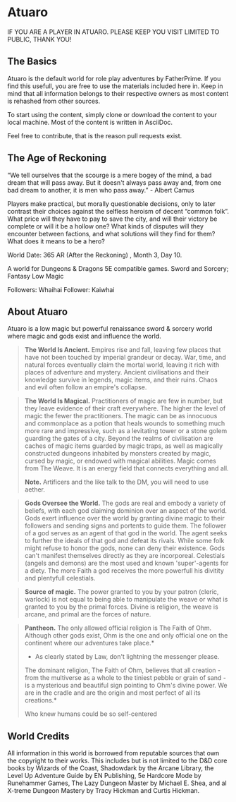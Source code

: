 # Atuaro

IF YOU ARE A PLAYER IN ATUARO. PLEASE KEEP YOU VISIT LIMITED TO PUBLIC, THANK YOU!

## The Basics
Atuaro is the default world for role play adventures by FatherPrime. If you find this usefull, you are free to use the materials included here in. Keep in mind that all information belongs to their respective owners as most content is rehashed from other sources.

To start using the content, simply clone or download the content to your local machine. Most of the content is written in AsciiDoc. 

Feel free to contribute, that is the reason pull requests exist.

## The Age of Reckoning
“We tell ourselves that the scourge is a mere bogey of the mind, a bad dream that will pass away. But it doesn't always pass away and, from one bad dream to another, it is men who pass away.” - Albert Camus

Players make practical, but morally questionable decisions, only to later contrast their choices against the selfless heroism of decent “common folk”. What price will they have to pay to save the city, and will their victory be complete or will it be a hollow one? What kinds of disputes will they encounter between factions, and what solutions will they find for them? What does it means to be a hero?

World Date: 365 AR (After the Reckoning) , Month 3, Day 10.

A world for Dungeons & Dragons 5E compatible games.
Sword and Sorcery; Fantasy Low Magic

Followers: Whaihai
Follower: Kaiwhai

## About Atuaro
Atuaro is a low magic but powerful renaissance sword & sorcery world where magic and gods exist and influence the world.

> **The World Is Ancient.** Empires rise and fall, leaving few places that have not been touched by imperial grandeur or decay. War, time, and natural forces eventually claim the mortal world, leaving it rich with places of adventure and mystery. Ancient civilisations and their knowledge survive in legends, magic items, and their ruins. Chaos and evil often follow an empire's collapse.

> **The World Is Magical.** Practitioners of magic are few in number, but they leave evidence of their craft everywhere. The higher the level of magic the fewer the practitioners. The magic can be as innocuous and commonplace as a potion that heals wounds to something much more rare and impressive, such as a levitating tower or a stone golem guarding the gates of a city. Beyond the realms of civilisation are caches of magic items guarded by magic traps, as well as magically constructed dungeons inhabited by monsters created by magic, cursed by magic, or endowed with magical abilities. Magic comes from The Weave. It is an energy field that connects everything and all.
> 
> **Note.** Artificers and the like talk to the DM, you will need to use aether.

>**Gods Oversee the World.** The gods are real and embody a variety of beliefs, with each god claiming dominion over an aspect of the world. Gods exert influence over the world by granting divine magic to their followers and sending signs and portents to guide them. The follower of a god serves as an agent of that god in the world. The agent seeks to further the ideals of that god and defeat its rivals. While some folk might refuse to honor the gods, none can deny their existence. Gods can't manifest themselves directly as they are incorporeal. Celestials (angels and demons) are the most used and known 'super'-agents for a diety. The more Faith a god receives the more powerfull his divitity and plentyfull celestials.

>**Source of magic.** The power granted to you by your patron (cleric, warlock) is not equal to being able to manipulate the weave or what is granted to you by the primal forces. Divine is religion, the weave is arcane, and primal are the forces of nature.

>**Pantheon.** The only allowed official religion is The Faith of Ohm. Although other gods exist, Ohm is the one and only official one on the continent where our adventures take place.*
> 
> * As clearly stated by Law, don't lightning the messenger please.
>  
> The dominant religion, The Faith of Ohm, believes that all creation - from the multiverse as a whole to the tiniest pebble or grain of sand - is a mysterious and beautiful sign pointing to Ohm's divine power. We are in the cradle and are the origin and most perfect of all its creations.*
> 
> Who knew humans could be so self-centered

## World Credits
All information in this world is borrowed from reputable sources that own the copyright to their works. This includes but is not limited to the D&D core books by Wizards of the Coast, Shadowdark by the Arcane Library, the Level Up Adventure Guide by EN Publishing, 5e Hardcore Mode by Runehammer Games, The Lazy Dungeon Master by Michael E. Shea, and al X-treme Dungeon Mastery by Tracy Hickman and Curtis Hickman.
